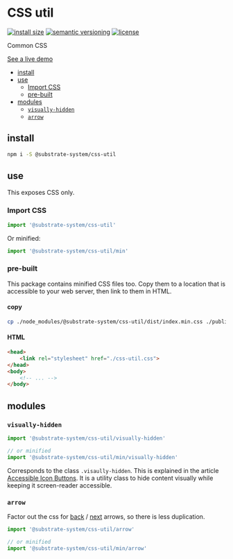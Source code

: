# CSS util
[![install size](https://packagephobia.com/badge?p=@substrate-system/css-util)](https://packagephobia.com/result?p=@substrate-system/css-util)
[![semantic versioning](https://img.shields.io/badge/semver-2.0.0-blue?logo=semver&style=flat-square)](https://semver.org/)
[![license](https://img.shields.io/badge/license-MIT-brightgreen.svg?style=flat-square)](LICENSE)

Common CSS

[See a live demo](https://substrate-system.github.io/css-util/)

<!-- toc -->

- [install](#install)
- [use](#use)
  * [Import CSS](#import-css)
  * [pre-built](#pre-built)
- [modules](#modules)
  * [`visually-hidden`](#visually-hidden)
  * [`arrow`](#arrow)

<!-- tocstop -->

## install

```sh
npm i -S @substrate-system/css-util
```

## use
This exposes CSS only.

### Import CSS

```js
import '@substrate-system/css-util'
```

Or minified:
```js
import '@substrate-system/css-util/min'
```

### pre-built
This package contains minified CSS files too. Copy them to a location that is
accessible to your web server, then link to them in HTML.

#### copy
```sh
cp ./node_modules/@substrate-system/css-util/dist/index.min.css ./public/css-util.css
```

#### HTML
```html
<head>
    <link rel="stylesheet" href="./css-util.css">
</head>
<body>
    <!-- ... -->
</body>
```

## modules

### `visually-hidden`

```js
import '@substrate-system/css-util/visually-hidden'

// or minified
import '@substrate-system/css-util/min/visually-hidden'
```

Corresponds to the class `.visaully-hidden`. This is explained in the article [Accessible Icon Buttons](https://www.sarasoueidan.com/blog/accessible-icon-buttons/). It is a utility class to hide content visually while keeping it screen-reader accessible.

### `arrow`
Factor out the css for [back](https://github.com/substrate-system/arrow-prev) / [next](https://github.com/substrate-system/arrow-next) arrows, so there is less duplication.

```js
import '@substrate-system/css-util/arrow'

// or minified
import '@substrate-system/css-util/min/arrow'
```
